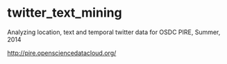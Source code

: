 # twitter_text_mining
Analyzing location, text and temporal twitter data for OSDC PIRE, Summer, 2014

http://pire.opensciencedatacloud.org/ 
